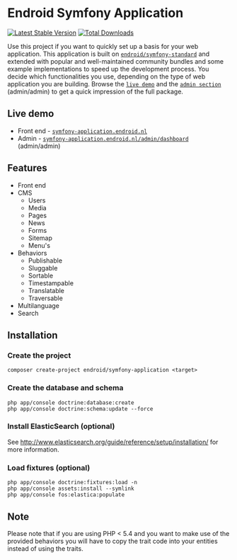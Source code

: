 # Endroid Symfony Application

[![Latest Stable Version](https://poser.pugx.org/endroid/symfony-application/v/stable.png)](https://packagist.org/packages/endroid/symfony-application)
[![Total Downloads](https://poser.pugx.org/endroid/symfony-application/downloads.png)](https://packagist.org/packages/endroid/symfony-application)

Use this project if you want to quickly set up a basis for your web application. This application
is built on [`endroid/symfony-standard`](https://github.com/symfony/symfony-standard) and extended
with popular and well-maintained community bundles and some example implementations to speed up the
development process. You decide which functionalities you use, depending on the type of web
application you are building. Browse the [`live demo`](http://symfony-application.endroid.nl/) and
the [`admin section`](http://symfony-application.endroid.nl/admin/dashboard) (admin/admin)
to get a quick impression of the full package.

## Live demo

  * Front end - [`symfony-application.endroid.nl`](http://symfony-application.endroid.nl/)
  * Admin - [`symfony-application.endroid.nl/admin/dashboard`](http://symfony-application.endroid.nl/admin/dashboard) (admin/admin)

## Features

  * Front end
  * CMS
    * Users
    * Media
    * Pages
    * News
    * Forms
    * Sitemap
    * Menu's
  * Behaviors
    * Publishable
    * Sluggable
    * Sortable
    * Timestampable
    * Translatable
    * Traversable
  * Multilanguage
  * Search

## Installation

### Create the project

    composer create-project endroid/symfony-application <target>

### Create the database and schema

    php app/console doctrine:database:create
    php app/console doctrine:schema:update --force

### Install ElasticSearch (optional)

See http://www.elasticsearch.org/guide/reference/setup/installation/ for more information.

### Load fixtures (optional)

    php app/console doctrine:fixtures:load -n
    php app/console assets:install --symlink
    php app/console fos:elastica:populate

## Note

Please note that if you are using PHP < 5.4 and you want to make use of the provided behaviors
you will have to copy the trait code into your entities instead of using the traits.
